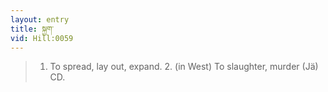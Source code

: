```yaml
---
layout: entry
title: སྐྱག་
vid: Hill:0059
---
```

> 1. To spread, lay out, expand. 2. (in West) To slaughter, murder (Jä) CD.
